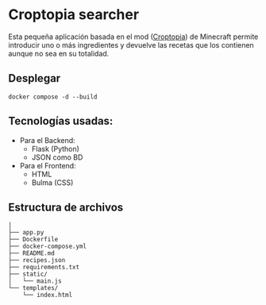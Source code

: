 # Croptopia searcher

Esta pequeña aplicación basada en el mod ([Croptopia](https://github.com/ExcessiveAmountsOfZombies/Croptopia)) de Minecraft permite introducir uno o más ingredientes y devuelve las recetas que los contienen aunque no sea en su totalidad.

## Desplegar
```
docker compose -d --build
```

## Tecnologías usadas:
- Para el Backend:
    - Flask (Python)
    - JSON como BD
- Para el Frontend:
    - HTML
    - Bulma (CSS)

## Estructura de archivos
```
│
├── app.py
├── Dockerfile
├── docker-compose.yml
├── README.md
├── recipes.json
├── requirements.txt
├── static/
│   └── main.js
└── templates/
    └── index.html

```
